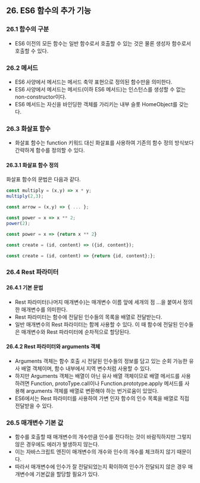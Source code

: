 ## 26. ES6 함수의 추가 기능
### 26.1 함수의 구분
- ES6 이전의 모든 함수는 일반 함수로서 호출할 수 있는 것은 물론 생성자 함수로서 호출할 수 있다.

### 26.2 메서드
- ES6 사양에서 메서드는 메서드 축약 표현으로 정의된 함수만을 의미한다.
- ES6 사양에서 메서드는 메서드(이하 ES6 메서드)는 인스턴스를 생성할 수 없는 non-constructor이다.
- ES6 메서드는 자신을 바인딩한 객체를 가리키는 내부 슬롯 HomeObject를 갖는다.

### 26.3 화살표 함수
- 화살표 함수는 function 키워드 대신 화살표를 사용하여 기존의 함수 정의 방식보다 간략하게 함수를 정의할 수 있다.

#### 26.3.1 화살표 함수 정의
화살표 함수의 문법은 다음과 같다.

```javascript
const multiply = (x,y) => x * y;
multiply(2,3);

const arrow = (x,y) => { ... };

const power = x => x ** 2;
power(2);

const power = x => {return x ** 2}

const create = (id, content) => ({id, content});

const create = (id, content) => {return {id, content};};
```

### 26.4 Rest 파라미터
#### 26.4.1 기본 문법
- Rest 파라미터(나머지 매개변수)는 매개변수 이름 앞에 세개의 점 ...을 붙여서 정의한 매개변수를 의미한다.
- Rest 파라미터는 함수에 전달된 인수들의 목록을 배열로 전달받는다.
- 일반 매개변수의 Rest 파라미터는 함께 사용할 수 있다. 이 때 함수에 전달된 인수들은 매개변수와 Rest 파라미터에 순차적으로 할당된다.

#### 26.4.2 Rest 파라미터와 arguments 객체
- Arguments 객체는 함수 호출 시 전달된 인수들의 정보를 담고 있는 순회 가능한 유사 배열 객체이며, 함수 내부에서 지역 변수처럼 사용할 수 있다.
- 하지만 Arguments 객체는 배열이 아닌 유사 배열 객체이므로 배열 메서드를 사용하려면 Function, protoType.call이나 Function.prototype.apply 메서드를 사용해 arguments 객체를 배열로 변환해야 하는 번거로움이 있었다.
- ES6에서는 Rest 파라미터를 사용하여 가변 인자 함수의 인수 목록을 배열로 직접 전달받을 수 있다.

### 26.5 매개변수 기본 값
- 함수를 호출할 때 매개변수의 개수만큼 인수를 전다하는 것이 바람직하지만 그렇지 않은 경우에도 에러가 발생하지 않는다.
- 이는 자바스크립트 엔진이 매개변수의 개수와 인수의 개수를 체크하지 않기 때문이다.
- 따라서 매개변수에 인수가 잘 전달되었는지 확이하여 인수가 전달되지 않은 경우 매개변수에 기본값을 할당할 필요가 있다.